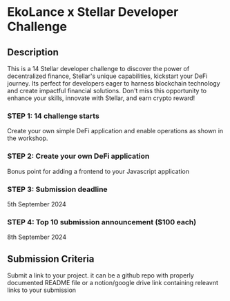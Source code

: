 # EkoLance x Stellar Developer Challenge

## Description

​This is a 14 Stellar developer challenge to discover the power of decentralized finance, Stellar's unique capabilities, kickstart your DeFi journey. 
Its perfect for developers eager to harness blockchain technology and create impactful financial solutions.
​Don't miss this opportunity to enhance your skills, innovate with Stellar, and earn crypto reward!

### STEP 1: 14 challenge starts
Create your own simple DeFi application and enable operations as shown in the workshop. 

### STEP 2: Create your own DeFi application
Bonus point for adding a frontend to your Javascript application

### STEP 3: Submission deadline
5th September 2024 

### STEP 4: Top 10 submission announcement ($100 each)
8th September 2024 

## Submission Criteria
Submit a link to your project. it can be a github repo with properly documented README file or a notion/google drive link containing releavnt links to your submission
